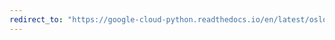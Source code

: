 ```yaml
---
redirect_to: "https://google-cloud-python.readthedocs.io/en/latest/oslogin/gapic/v1/types.html"
---
```

